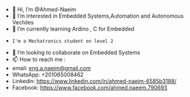 - 👋 Hi, I’m @Ahmed-Naeim
- 👀 I’m interested in Embedded Systems,Automation and Autonomous Vechiles
- 🌱 I’m currently learning Ardino , C for Embedded 
-     I'm a Mechatronics student on level 2
- 💞️ I’m looking to collaborate on Embedded Systems
- 📫 How to reach me :
- email: eng.a.naeim@gmail.com
- WhatsApp: +201065008462
- Linkedin: https://www.linkedin.com/in/ahmed-naeim-6585b3188/
- Facebook: https://www.facebook.com/ahmed.naeem.790693

<!---
Ahmed-Naeim/Ahmed-Naeim is a ✨ special ✨ repository because its `README.md` (this file) appears on your GitHub profile.
You can click the Preview link to take a look at your changes.
--->

